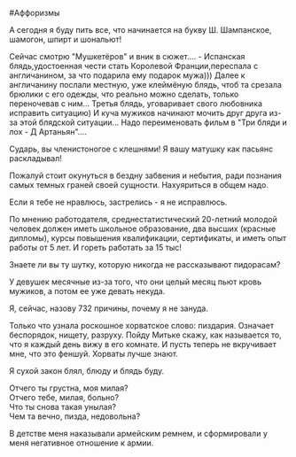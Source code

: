 #Аффоризмы

А сегодня я буду пить все, что начинается на букву Ш. Шампанское, шамогон, шпирт и шональют!

Сейчас смотрю "Мушкетёров" и вник в сюжет.... - Испанская блядь,удостоенная чести стать Королевой Франции,переспала с англичанином, за что подарила ему подарок мужа))) Далее к англичанину послали местную, уже клеймёную блядь, чтоб та срезала брюлики с его одежды, что реально можно сделать, только переночевав с ним... Третья блядь, уговаривает свого любовника исправить ситуацию) И куча мужиков начинают мочить друг друга из- за этой блядской ситуации... Надо переименовать фильм в "Три бляди и лох - Д Артаньян"....

Сударь, вы членистоногое с клешнями! Я вашу матушку как пасьянс раскладывал!

Пожалуй стоит окунуться в бездну забвения и небытия, ради познания самых темных граней своей сущности. Нахуяриться в общем надо. 

Если я тебе не нравлюсь, застрелись - я не исправлюсь.

По мнению работодателя, среднестатистический 20-летний молодой человек должен иметь школьное образование, два высших (красные дипломы), курсы повышения квалификации, сертификаты, и иметь опыт работы от 5 лет. И гореть работать за 15 тыс!

Знаете ли вы ту шутку, которую никогда не рассказывают пидорасам?

У девушек месячные из-за того, что они целый месяц пьют кровь мужиков, а потом ее уже девать некуда.

Я, сейчас, назову 732 причины, почему я не зануда.

Только что узнала роскошное хорватское слово: пиздария. Означает беспорядок, нищету, разруху. Пойду Митьке скажу, как называется то, что я каждый день вижу в его комнате. И пусть теперь не вкручивает мне, что это феншуй. Хорваты лучше знают.

Я сухой закон блял, блюду и блядь буду. 

Отчего ты грустна, моя милая?  
Отчего тебе, милая, больно?  
Что ты снова такая унылая?  
Чем та вечно, пизда, недовольна?

В детстве меня наказывали армейским ремнем, и сформировали у меня негативное отношение к армии.
